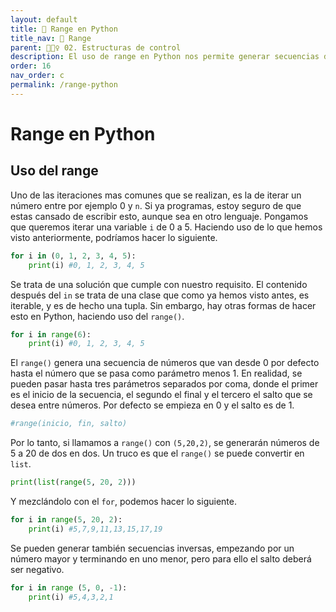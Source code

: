 ```yaml
---
layout: default
title: 📗 Range en Python
title_nav: 📗 Range
parent: 🏄🏻‍♀️ 02. Estructuras de control
description: El uso de range en Python nos permite generar secuencias de números, dados un inicio, un final y un salto.
order: 16
nav_order: c
permalink: /range-python
---
```


# Range en Python

## Uso del range

Uno de las iteraciones mas comunes que se realizan, es la de iterar un número entre por ejemplo 0 y `n`. Si ya programas, estoy seguro de que estas cansado de escribir esto, aunque sea en otro lenguaje. Pongamos que queremos iterar una variable `i` de 0 a 5. Haciendo uso de lo que hemos visto anteriormente, podríamos hacer lo siguiente.


```python
for i in (0, 1, 2, 3, 4, 5):
    print(i) #0, 1, 2, 3, 4, 5
```

Se trata de una solución que cumple con nuestro requisito. El contenido después del `in` se trata de una clase que como ya hemos visto antes, es iterable, y es de hecho una tupla. Sin embargo, hay otras formas de hacer esto en Python, haciendo uso del `range()`.


```python
for i in range(6):
    print(i) #0, 1, 2, 3, 4, 5
```


El `range()` genera una secuencia de números que van desde 0 por defecto hasta el número que se pasa como parámetro menos 1. En realidad, se pueden pasar hasta tres parámetros separados por coma, donde el primer es el inicio de la secuencia, el segundo el final y el tercero el salto que se desea entre números. Por defecto se empieza en 0 y el salto es de 1.


```python
#range(inicio, fin, salto)
```

Por lo tanto, si llamamos a `range()` con `(5,20,2)`, se generarán números de 5 a 20 de dos en dos. Un truco es que el `range()` se puede convertir en `list`.


```python
print(list(range(5, 20, 2)))
```


Y mezclándolo con el `for`, podemos hacer lo siguiente.


```python
for i in range(5, 20, 2):
    print(i) #5,7,9,11,13,15,17,19
```

Se pueden generar también secuencias inversas, empezando por un número mayor y terminando en uno menor, pero para ello el salto deberá ser negativo.


```python
for i in range (5, 0, -1):
    print(i) #5,4,3,2,1
```
